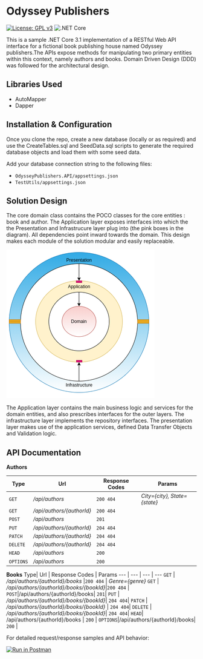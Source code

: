 # Odyssey Publishers
[![License: GPL v3](https://img.shields.io/badge/License-GPLv3-blue.svg)](https://www.gnu.org/licenses/gpl-3.0)  ![.NET Core](https://github.com/karsujo/aspnetcore-rest-api/workflows/.NET%20Core/badge.svg?branch=master)

This is a sample .NET Core 3.1 implementation of a RESTful Web API interface for a fictional book publishing house named Odyssey publishers.The APIs expose methods for manipulating two primary entities within this context, namely authors and books. Domain Driven Design (DDD) was followed for the architectural design. 

## Libraries Used ##
* AutoMapper
* Dapper
## Installation & Configuration ##
Once you clone the repo, create a new database (locally or as required) and use the CreateTables.sql and SeedData.sql scripts to generate the required database objects and load them with some seed data. 

Add your database connection string to the following files:

* `OdysseyPublishers.API/appsettings.json` 
* `TestUtils/appsettings.json`

## Solution Design ##
The core domain class contains the POCO classes for the core entities : book and author. The Application layer exposes interfaces into which the the Presentation and Infrastrucure layer plug into (the pink boxes in the diagram). All dependencies point inward towards the domain. This design makes each module of the solution modular and easily replaceable. 

![Domain-Driven Desing Onion-Image](Resources/DDD.png)

The Application layer contains the main business logic and services for the domain entities, and also prescribes interfaces for the outer layers. The infrastructure layer implements the repository interfaces. The presentation layer makes use of the application services, defined Data Transfer Objects and Validation logic. 

## API Documentation ##
**Authors**


Type| Url | Response Codes |  Params
--- | --- | --- | ---
 `GET` | */api/authors* |`200 404` | *City={city}, State={state}*
 `GET` | */api/authors/{authorId}* |`200 404` |
 `POST`|*/api/authors*| `201`|
 `PUT` | */api/authors/{authorId}* | `204 404`|
 `PATCH` | */api/authors/{authorId}* | `204 404`|
 `DELETE` | */api/authors/{authorId}* | `204 404`|
 `HEAD`| */api/authors* | `200` |
 `OPTIONS`|*/api/authors*| `200` |
 
 
 **Books**
 Type| Url | Response Codes |  Params
--- | --- | --- | ---
 `GET` | */api/authors/{authorId}/books* |`200 404` | *Genre={genre}*
 `GET` | */api/authors/{authorId}/books/{bookId}*|`200 404` |
 `POST`|/api/authors/{authorId}/books| `201`|
 `PUT` |  */api/authors/{authorId}/books/{bookId}*| `204 404`|
 `PATCH` |  */api/authors/{authorId}/books/{bookId}* | `204 404`|
 `DELETE` |  */api/authors/{authorId}/books/{bookId}*| `204 404`|
 `HEAD`| /api/authors/{authorId}/books | `200` |
 `OPTIONS`|/api/authors/{authorId}/books| `200` |
 
 For detailed request/response samples and API behavior:
 
 [![Run in Postman](https://run.pstmn.io/button.svg)](https://app.getpostman.com/run-collection/676b8f903202c4194813)
